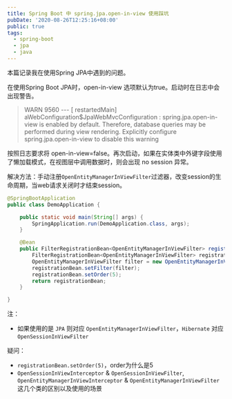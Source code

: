 ```yaml
---
title: Spring Boot 中 spring.jpa.open-in-view 使用踩坑
pubDate: '2020-08-26T12:25:16+08:00'
public: true
tags:
  - spring-boot
  - jpa
  - java
---
```


本篇记录我在使用Spring JPA中遇到的问题。

在使用Spring Boot JPA时，open-in-view 选项默认为true。启动时在日志中会出现警告。

> WARN 9560 --- [ restartedMain] aWebConfiguration$JpaWebMvcConfiguration : spring.jpa.open-in-view is enabled by default. Therefore, database queries may be performed during view rendering. Explicitly configure spring.jpa.open-in-view to disable this warning

按照日志要求将 open-in-view=false。再次启动，如果在实体类中外键字段使用了懒加载模式，在视图层中调用数据时，则会出现 no session 异常。

解决方法：手动注册`OpenEntityManagerInViewFilter`过滤器，改变session的生命周期，当web请求关闭时才结束session。

```java
@SpringBootApplication
public class DemoApplication {

    public static void main(String[] args) {
        SpringApplication.run(DemoApplication.class, args);
    }

    @Bean
    public FilterRegistrationBean<OpenEntityManagerInViewFilter> registerOpenEntityManagerInViewFilterBean() {
        FilterRegistrationBean<OpenEntityManagerInViewFilter> registrationBean = new FilterRegistrationBean<>();
        OpenEntityManagerInViewFilter filter = new OpenEntityManagerInViewFilter();
        registrationBean.setFilter(filter);
        registrationBean.setOrder(5);
        return registrationBean;
    }

}
```

注：

- 如果使用的是 `JPA` 则对应 `OpenEntityManagerInViewFilter`，`Hibernate` 对应 `OpenSessionInViewFilter`

疑问：

- `registrationBean.setOrder(5)`，order为什么是5
- `OpenSessionInViewInterceptor` & `OpenSessionInViewFilter`, `OpenEntityManagerInViewInterceptor` & `OpenEntityManagerInViewFilter` 这几个类的区别以及使用的场景
